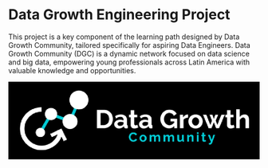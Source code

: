 # Data Growth Engineering Project

This project is a key component of the learning path designed by Data Growth Community, tailored specifically for aspiring Data Engineers. Data Growth Community (DGC) is a dynamic network focused on data science and big data, empowering young professionals across Latin America with valuable knowledge and opportunities.

![DATA GROWTH](./images/DGC_Logo.jpg)

